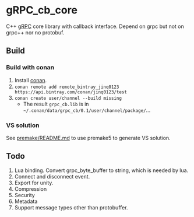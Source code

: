 # gRPC_cb_core
C++ [gRPC](http://www.grpc.io/) core library with callback interface. Depend on grpc but not on grpc++ nor no protobuf.

## Build

### Build with conan
1. Install [conan](http://docs.conan.io/en/latest/installation.html).
1. `conan remote add remote_bintray_jinq0123 https://api.bintray.com/conan/jinq0123/test`
1. `conan create user/channel --build missing`
    * The result `grpc_cb.lib` is in `~/.conan/data/grpc_cb/0.1/user/channel/package/`...

### VS solution
See [premake/README.md](premake/README.md) to use premake5 to generate VS solution.

## Todo
1. Lua binding. Convert grpc_byte_buffer to string, which is needed by lua.
1. Connect and disconnect event.
1. Export for unity.
1. Compression
1. Security
1. Metadata
1. Support message types other than protobuffer.

